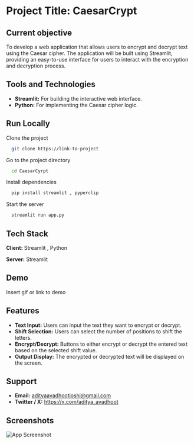 # Project Title: CaesarCrypt

##  Current objective 
To develop a web application that allows users to encrypt and decrypt text using the Caesar cipher. The application will be built using Streamlit, providing an easy-to-use interface for users to interact with the encryption and decryption process.


## Tools and Technologies
- **Streamlit:** For building the interactive web interface.
- **Python:** For implementing the Caesar cipher logic.
## Run Locally

Clone the project

```bash
  git clone https://link-to-project
```

Go to the project directory

```bash
  cd CaesarCyrpt
```

Install dependencies

```bash
  pip install streamlit , pyperclip
```

Start the server

```bash
  streamlit run app.py
```


## Tech Stack

**Client:** Streamlit , Python

**Server:** Streamlit


## Demo

Insert gif or link to demo


## Features

- **Text Input:** Users can input the text they want to encrypt or decrypt.
-  **Shift Selection:** Users can select the number of positions to shift the letters.
- **Encrypt/Decrypt:** Buttons to either encrypt or decrypt the entered text based on the selected shift value.
- **Output Display:** The encrypted or decrypted text will be displayed on the screen.


## Support
 
- **Email:** adityaavadhootjoshi@gmail.com
- **Twitter / X:** https://x.com/aditya_avadhoot


## Screenshots

![App Screenshot](https://via.placeholder.com/468x300?text=App+Screenshot+Here)


